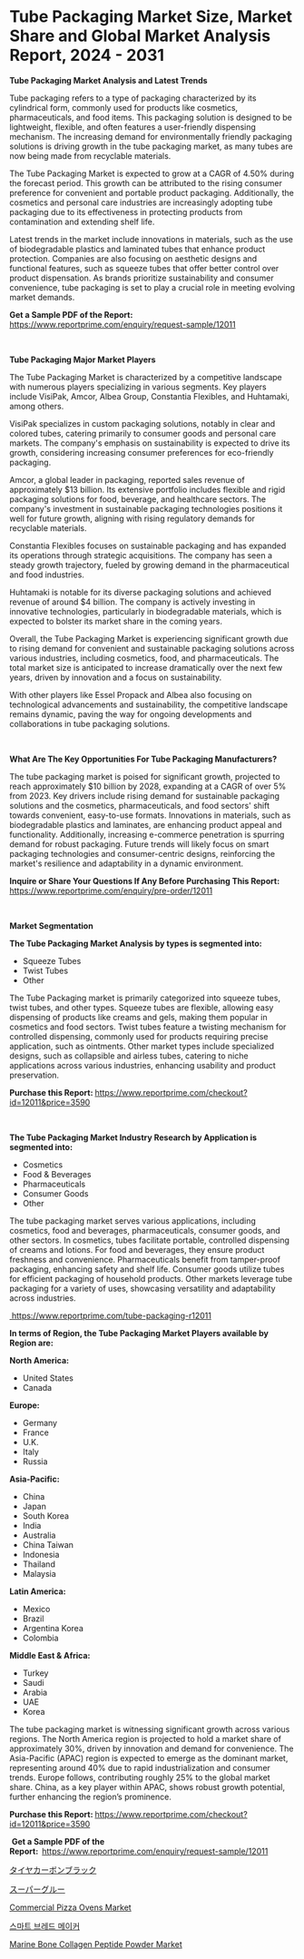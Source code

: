 <p><h1>Tube Packaging Market Size, Market Share and Global Market Analysis Report, 2024 - 2031</h1></p><p><strong>Tube Packaging Market Analysis and Latest Trends</strong></p>
<p><p>Tube packaging refers to a type of packaging characterized by its cylindrical form, commonly used for products like cosmetics, pharmaceuticals, and food items. This packaging solution is designed to be lightweight, flexible, and often features a user-friendly dispensing mechanism. The increasing demand for environmentally friendly packaging solutions is driving growth in the tube packaging market, as many tubes are now being made from recyclable materials.</p><p>The Tube Packaging Market is expected to grow at a CAGR of 4.50% during the forecast period. This growth can be attributed to the rising consumer preference for convenient and portable product packaging. Additionally, the cosmetics and personal care industries are increasingly adopting tube packaging due to its effectiveness in protecting products from contamination and extending shelf life.</p><p>Latest trends in the market include innovations in materials, such as the use of biodegradable plastics and laminated tubes that enhance product protection. Companies are also focusing on aesthetic designs and functional features, such as squeeze tubes that offer better control over product dispensation. As brands prioritize sustainability and consumer convenience, tube packaging is set to play a crucial role in meeting evolving market demands.</p></p>
<p><strong>Get a Sample PDF of the Report:&nbsp;</strong> <a href="https://www.reportprime.com/enquiry/request-sample/12011">https://www.reportprime.com/enquiry/request-sample/12011</a></p>
<p>&nbsp;</p>
<p><strong>Tube Packaging Major Market Players</strong></p>
<p><p>The Tube Packaging Market is characterized by a competitive landscape with numerous players specializing in various segments. Key players include VisiPak, Amcor, Albea Group, Constantia Flexibles, and Huhtamaki, among others. </p><p>VisiPak specializes in custom packaging solutions, notably in clear and colored tubes, catering primarily to consumer goods and personal care markets. The company's emphasis on sustainability is expected to drive its growth, considering increasing consumer preferences for eco-friendly packaging.</p><p>Amcor, a global leader in packaging, reported sales revenue of approximately $13 billion. Its extensive portfolio includes flexible and rigid packaging solutions for food, beverage, and healthcare sectors. The company's investment in sustainable packaging technologies positions it well for future growth, aligning with rising regulatory demands for recyclable materials.</p><p>Constantia Flexibles focuses on sustainable packaging and has expanded its operations through strategic acquisitions. The company has seen a steady growth trajectory, fueled by growing demand in the pharmaceutical and food industries. </p><p>Huhtamaki is notable for its diverse packaging solutions and achieved revenue of around $4 billion. The company is actively investing in innovative technologies, particularly in biodegradable materials, which is expected to bolster its market share in the coming years.</p><p>Overall, the Tube Packaging Market is experiencing significant growth due to rising demand for convenient and sustainable packaging solutions across various industries, including cosmetics, food, and pharmaceuticals. The total market size is anticipated to increase dramatically over the next few years, driven by innovation and a focus on sustainability.</p><p>With other players like Essel Propack and Albea also focusing on technological advancements and sustainability, the competitive landscape remains dynamic, paving the way for ongoing developments and collaborations in tube packaging solutions.</p></p>
<p>&nbsp;</p>
<p><strong>What Are The Key Opportunities For Tube Packaging Manufacturers?</strong></p>
<p><p>The tube packaging market is poised for significant growth, projected to reach approximately $10 billion by 2028, expanding at a CAGR of over 5% from 2023. Key drivers include rising demand for sustainable packaging solutions and the cosmetics, pharmaceuticals, and food sectors' shift towards convenient, easy-to-use formats. Innovations in materials, such as biodegradable plastics and laminates, are enhancing product appeal and functionality. Additionally, increasing e-commerce penetration is spurring demand for robust packaging. Future trends will likely focus on smart packaging technologies and consumer-centric designs, reinforcing the market's resilience and adaptability in a dynamic environment.</p></p>
<p><strong>Inquire or Share Your Questions If Any Before Purchasing This Report:</strong> <a href="https://www.reportprime.com/enquiry/pre-order/12011">https://www.reportprime.com/enquiry/pre-order/12011</a></p>
<p>&nbsp;</p>
<p><strong>Market Segmentation</strong></p>
<p><strong>The Tube Packaging Market Analysis by types is segmented into:</strong></p>
<p><ul><li>Squeeze Tubes</li><li>Twist Tubes</li><li>Other</li></ul></p>
<p><p>The Tube Packaging market is primarily categorized into squeeze tubes, twist tubes, and other types. Squeeze tubes are flexible, allowing easy dispensing of products like creams and gels, making them popular in cosmetics and food sectors. Twist tubes feature a twisting mechanism for controlled dispensing, commonly used for products requiring precise application, such as ointments. Other market types include specialized designs, such as collapsible and airless tubes, catering to niche applications across various industries, enhancing usability and product preservation.</p></p>
<p><strong>Purchase this Report:&nbsp;</strong><a href="https://www.reportprime.com/checkout?id=12011&price=3590">https://www.reportprime.com/checkout?id=12011&price=3590</a></p>
<p>&nbsp;</p>
<p><strong>The Tube Packaging Market Industry Research by Application is segmented into:</strong></p>
<p><ul><li>Cosmetics</li><li>Food & Beverages</li><li>Pharmaceuticals</li><li>Consumer Goods</li><li>Other</li></ul></p>
<p><p>The tube packaging market serves various applications, including cosmetics, food and beverages, pharmaceuticals, consumer goods, and other sectors. In cosmetics, tubes facilitate portable, controlled dispensing of creams and lotions. For food and beverages, they ensure product freshness and convenience. Pharmaceuticals benefit from tamper-proof packaging, enhancing safety and shelf life. Consumer goods utilize tubes for efficient packaging of household products. Other markets leverage tube packaging for a variety of uses, showcasing versatility and adaptability across industries.</p></p>
<p><a href="https://www.reportprime.com/tube-packaging-r12011">&nbsp;https://www.reportprime.com/tube-packaging-r12011</a></p>
<p><strong>In terms of Region, the Tube Packaging Market Players available by Region are:</strong></p>
<p>
    <p> <strong> North America: </strong>
        <ul>
            <li>United States</li>
            <li>Canada</li>
        </ul>
        </p> 
    <p> <strong> Europe: </strong>
        <ul>
            <li>Germany</li>
            <li>France</li>
            <li>U.K.</li>
            <li>Italy</li>
            <li>Russia</li>
        </ul>
        </p> 
    <p> <strong> Asia-Pacific: </strong>
        <ul>
            <li>China</li>
            <li>Japan</li>
            <li>South Korea</li>
            <li>India</li>
            <li>Australia</li>
            <li>China Taiwan</li>
            <li>Indonesia</li>
            <li>Thailand</li>
            <li>Malaysia</li>
        </ul>
        </p> 
    <p> <strong> Latin America: </strong>
        <ul>
            <li>Mexico</li>
            <li>Brazil</li>
            <li>Argentina Korea</li>
            <li>Colombia</li>
        </ul>
        </p> 
    <p> <strong> Middle East & Africa: </strong>
        <ul>
            <li>Turkey</li>
            <li>Saudi</li>
            <li>Arabia</li>
            <li>UAE</li>
            <li>Korea</li>
        </ul>
    </p>
    </p>
<p><p>The tube packaging market is witnessing significant growth across various regions. The North America region is projected to hold a market share of approximately 30%, driven by innovation and demand for convenience. The Asia-Pacific (APAC) region is expected to emerge as the dominant market, representing around 40% due to rapid industrialization and consumer trends. Europe follows, contributing roughly 25% to the global market share. China, as a key player within APAC, shows robust growth potential, further enhancing the region’s prominence.</p></p>
<p><strong>Purchase this Report: </strong><a href="https://www.reportprime.com/checkout?id=12011&price=3590">https://www.reportprime.com/checkout?id=12011&price=3590</a></p>
<p>&nbsp;<strong>Get a Sample PDF of the Report:&nbsp;&nbsp;</strong><a href="https://www.reportprime.com/enquiry/request-sample/12011">https://www.reportprime.com/enquiry/request-sample/12011</a></p>
<p><strong></strong></p>
<p><p><a href="https://medium.com/@shuvohaque77/2024%E5%B9%B4%E3%81%8B%E3%82%892031%E5%B9%B4%E3%81%BE%E3%81%A7%E3%81%AE%E6%9C%9F%E9%96%93%E3%81%AB%E3%81%8A%E3%81%91%E3%82%8B%E3%82%B0%E3%83%AD%E3%83%BC%E3%83%90%E3%83%AB%E3%82%BF%E3%82%A4%E3%83%A4%E7%94%A8%E3%82%AB%E3%83%BC%E3%83%9C%E3%83%B3%E3%83%96%E3%83%A9%E3%83%83%E3%82%AF%E5%B8%82%E5%A0%B4%E3%81%AE%E6%A9%9F%E4%BC%9A%E3%81%A8%E4%BA%88%E6%B8%AC-2feaa87efe8d">タイヤカーボンブラック</a></p><p><a href="https://medium.com/@shuvohaque77/%E3%82%B0%E3%83%AD%E3%83%BC%E3%83%90%E3%83%AB%E3%82%B9%E3%83%BC%E3%83%91%E3%83%BC%E3%83%81%E3%83%A3%E3%83%83%E3%83%88%E6%A5%AD%E7%95%8C%E3%81%AE%E5%88%86%E6%9E%90-%E3%82%B7%E3%82%A7%E3%82%A2-%E6%88%90%E9%95%B7-%E3%83%88%E3%83%AC%E3%83%B3%E3%83%89-%E3%81%9D%E3%81%97%E3%81%A62024%E5%B9%B4%E3%81%8B%E3%82%892031%E5%B9%B4%E3%81%BE%E3%81%A7%E3%81%AE%E4%BA%88%E6%B8%AC-d47bb4f89b4c">スーパーグルー</a></p><p><a href="https://medium.com/@stephen.russell7684/commercial-pizza-ovens-market-indicators-market-size-regional-breakdown-market-player-analysis-b650405a8aca">Commercial Pizza Ovens Market</a></p><p><a href="https://medium.com/@addiehirthe50/%EC%A0%84%EC%84%B8%EA%B3%84-%EC%8A%A4%EB%A7%88%ED%8A%B8-%EB%B9%B5-%EC%A0%9C%EC%9E%91%EA%B8%B0-%EC%8B%9C%EC%9E%A5-%EB%8F%99%ED%96%A5%EC%97%90-%EB%8C%80%ED%95%9C-%EC%A0%84%EB%9E%B5%EC%A0%81-%ED%86%B5%EC%B0%B0-2024-2031-177%ED%8E%98%EC%9D%B4%EC%A7%80%EC%97%90-%EA%B1%B8%EC%B3%90-%EB%8B%A4%EB%A3%B8-d85e5449beee">스마트 브레드 메이커</a></p><p><a href="https://issuu.com/reportprime-2/docs/marine-bone-collagen-peptide-powder_b34581d859748c">Marine Bone Collagen Peptide Powder Market</a></p></p>